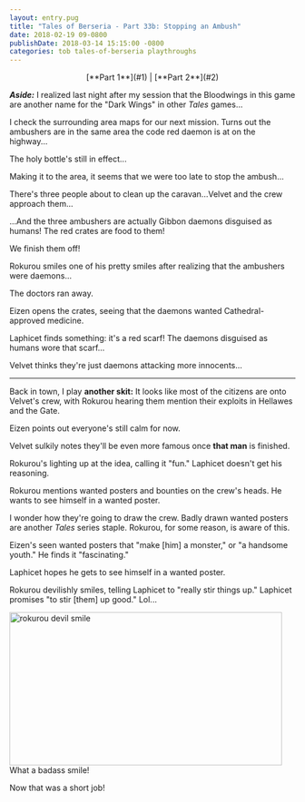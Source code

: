 ```yaml
---
layout: entry.pug
title: "Tales of Berseria - Part 33b: Stopping an Ambush"
date: 2018-02-19 09-0800
publishDate: 2018-03-14 15:15:00 -0800
categories: tob tales-of-berseria playthroughs
---
```


<p style="text-align: center;">[**Part 1**](#1) | [**Part 2**](#2)</p>

<a name="1"></a>

***Aside:*** I realized last night after my session that the Bloodwings in this game are another name for the "Dark Wings" in other *Tales* games...

I check the surrounding area maps for our next mission. Turns out the ambushers are in the same area the code red daemon is at on the highway...

The holy bottle's still in effect...

Making it to the area, it seems that we were too late to stop the ambush...

There's three people about to clean up the caravan...Velvet and the crew approach them...

...And the three ambushers are actually Gibbon daemons disguised as humans! The red crates are food to them!

We finish them off!

Rokurou smiles one of his pretty smiles after realizing that the ambushers were daemons...

The doctors ran away.

Eizen opens the crates, seeing that the daemons wanted Cathedral-approved medicine.

Laphicet finds something: it's a red scarf! The daemons disguised as humans wore that scarf...

Velvet thinks they're just daemons attacking more innocents...

<a name="2"></a>

---

Back in town, I play **another skit:** It looks like most of the citizens are onto Velvet's crew, with Rokurou hearing them mention their exploits in Hellawes and the Gate.

Eizen points out everyone's still calm for now.

Velvet sulkily notes they'll be even more famous once **that man** is finished.

Rokurou's lighting up at the idea, calling it "fun." Laphicet doesn't get his reasoning.

Rokurou mentions wanted posters and bounties on the crew's heads. He wants to see himself in a wanted poster.

I wonder how they're going to draw the crew. Badly drawn wanted posters are another *Tales* series staple. Rokurou, for some reason, is aware of this.

Eizen's seen wanted posters that "make [him] a monster," or "a handsome youth." He finds it "fascinating."

Laphicet hopes he gets to see himself in a wanted poster.

Rokurou devilishly smiles, telling Laphicet to "really stir things up." Laphicet promises "to stir [them] up good." Lol...

<img src="https://i.imgur.com/p1zIkcB.png" alt="rokurou devil smile" width="480" height="270" id="hd-liveblog" />
What a badass smile!

Now that was a short job!